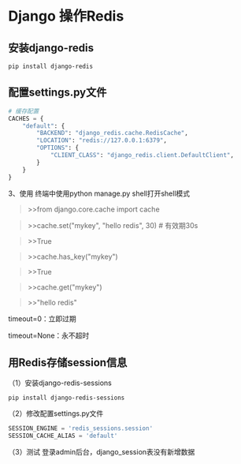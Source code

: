 # Django 操作Redis

## 安装django-redis

```
pip install django-redis
```

## 配置settings.py文件

```Python
# 缓存配置
CACHES = {
    "default": {
        "BACKEND": "django_redis.cache.RedisCache",
        "LOCATION": "redis://127.0.0.1:6379",
        "OPTIONS": {
            "CLIENT_CLASS": "django_redis.client.DefaultClient",
        }
    }
}
```


3、使用
终端中使用python manage.py shell打开shell模式

>\>>from django.core.cache import cache

>\>>cache.set("mykey", "hello redis", 30)  # 有效期30s

>\>>True

>\>>cache.has_key("mykey")

>\>>True

>\>>cache.get("mykey")

>\>>"hello redis"

timeout=0：立即过期

timeout=None：永不超时

## 用Redis存储session信息

（1）安装django-redis-sessions

```
pip install django-redis-sessions
```
（2）修改配置settings.py文件

```Python
SESSION_ENGINE = 'redis_sessions.session'
SESSION_CACHE_ALIAS = 'default'
```

（3）测试
登录admin后台，django_session表没有新增数据
